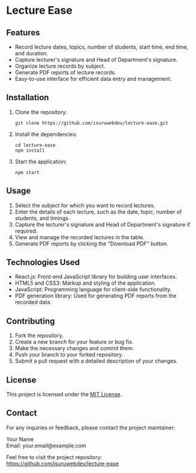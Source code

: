 
  <h1>Lecture Ease</h1>
  
  <h2>Features</h2>
  <ul>
    <li>Record lecture dates, topics, number of students, start time, end time, and duration.</li>
    <li>Capture lecturer's signature and Head of Department's signature.</li>
    <li>Organize lecture records by subject.</li>
    <li>Generate PDF reports of lecture records.</li>
    <li>Easy-to-use interface for efficient data entry and management.</li>
  </ul>
  
  <h2>Installation</h2>
  <ol>
    <li>Clone the repository:</li>
    <pre><code>git clone https://github.com/isuruwebdev/lecture-ease.git</code></pre>
    <li>Install the dependencies:</li>
    <pre><code>cd lecture-ease<br>npm install</code></pre>
    <li>Start the application:</li>
    <pre><code>npm start</code></pre>
  </ol>
  
  <h2>Usage</h2>
  <ol>
    <li>Select the subject for which you want to record lectures.</li>
    <li>Enter the details of each lecture, such as the date, topic, number of students, and timings.</li>
    <li>Capture the lecturer's signature and Head of Department's signature if required.</li>
    <li>View and manage the recorded lectures in the table.</li>
    <li>Generate PDF reports by clicking the "Download PDF" button.</li>
  </ol>
  
  <h2>Technologies Used</h2>
  <ul>
    <li>React.js: Front-end JavaScript library for building user interfaces.</li>
    <li>HTML5 and CSS3: Markup and styling of the application.</li>
    <li>JavaScript: Programming language for client-side functionality.</li>
    <li>PDF generation library: Used for generating PDF reports from the recorded data.</li>
  </ul>
  
  <h2>Contributing</h2>
  <ol>
    <li>Fork the repository.</li>
    <li>Create a new branch for your feature or bug fix.</li>
    <li>Make the necessary changes and commit them.</li>
    <li>Push your branch to your forked repository.</li>
    <li>Submit a pull request with a detailed description of your changes.</li>
  </ol>
  
  <h2>License</h2>
  <p>This project is licensed under the <a href="LICENSE">MIT License</a>.</p>
  
  <h2>Contact</h2>
  <p>For any inquiries or feedback, please contact the project maintainer:</p>
  <p>Your Name<br>Email: your.email@example.com</p>
  
  <p>Feel free to visit the project repository: <a href="https://github.com/isuruwebdev/lecture-ease">https://github.com/isuruwebdev/lecture-ease</a></p>
